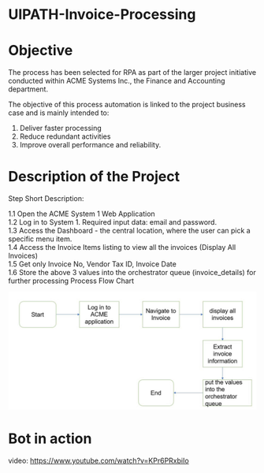 # UIPATH-Invoice-Processing

# Objective
The process has been selected for RPA as part of the larger project initiative conducted within ACME
Systems Inc., the Finance and Accounting department.

The objective of this process automation is linked to the project business case and is mainly intended to:
1. Deliver faster processing
2. Reduce redundant activities
3. Improve overall performance and reliability.

# Description of the Project
Step Short Description:

1.1 Open the ACME System 1 Web Application  
1.2 Log in to System 1. Required input data: email and password.  
1.3 Access the Dashboard - the central location, where the user can pick a specific menu item.  
1.4 Access the Invoice Items listing to view all the invoices (Display All Invoices)  
1.5 Get only Invoice No, Vendor Tax ID, Invoice Date  
1.6 Store the above 3 values into the orchestrator queue (invoice_details) for further processing Process Flow Chart

![alt text](https://github.com/bacdillon/UIPATH-Invoice-Processing/blob/main/Invoice%20Processing.JPG)

# Bot in action
video: https://www.youtube.com/watch?v=KPr6PRxbiIo

